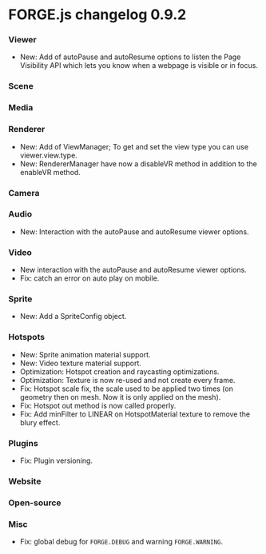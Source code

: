 # FORGE.js changelog 0.9.2

### Viewer

- New: Add of autoPause and autoResume options to listen the Page Visibility API which lets you know when a webpage is visible or in focus.

### Scene


### Media


### Renderer

- New: Add of ViewManager; To get and set the view type you can use viewer.view.type.
- New: RendererManager have now a disableVR method in addition to the enableVR method.

### Camera


### Audio

- New: Interaction with the autoPause and autoResume viewer options.

### Video

- New interaction with the autoPause and autoResume viewer options.
- Fix: catch an error on auto play on mobile.

### Sprite

- New: Add a SpriteConfig object.

### Hotspots

- New: Sprite animation material support.
- New: Video texture material support.
- Optimization: Hotspot creation and raycasting optimizations.
- Optimization: Texture is now re-used and not create every frame.
- Fix: Hotspot scale fix, the scale used to be applied two times (on geometry then on mesh. Now it is only applied on the mesh).
- Fix: Hotspot out method is now called properly.
- Fix: Add minFilter to LINEAR on HotspotMaterial texture to remove the blury effect.

### Plugins

- Fix: Plugin versioning.

### Website


### Open-source


### Misc

- Fix: global debug for `FORGE.DEBUG` and warning `FORGE.WARNING`.
